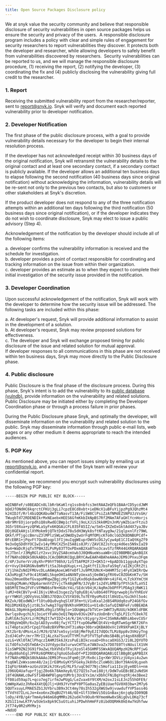 ```yaml
---
title: Open Source Packages Disclosure policy
---
```


We at snyk value the security community and believe that responsible disclosure of security vulnerabilities in open source packages helps us ensure the security and privacy of the users.
​
A responsible disclosure program includes a policy with clear and simple rules of engagement for security researchers to report vulnerabilities they discover. It protects both the developer and researcher, while allowing developers to safely benefit from vulnerabilities discovered by researchers.
​
Security vulnerabilities can be reported to us, and we will manage the responsible disclosure procedure, (1) receiving the report, (2) notifying the developer, (3) coordinating the fix and (4) publicly disclosing the vulnerability giving full credit to the researcher.

### 1. Report

Receiving the submitted vulnerability report from the researcher/reporter, sent to [report@snyk.io](mailto:report@snyk.io).
Snyk will verify and document each reported vulnerability prior to developer notification.

### 2. Developer Notification

The first phase of the public disclosure process, with a goal to provide vulnerability details necessary for the developer to begin their internal resolution process.

If the developer has not acknowledged receipt within 30 business days of the original notification, Snyk will retransmit the vulnerability details to the original contact and at least one secondary contact, if a secondary contact is publicly available. If the developer allows an additional ten business days to elapse following the second notification (40 business days since original notification) without acknowledging the information, vulnerability details will be re-sent not only to the previous two contacts, but also to customers or other stakeholders at Snyk's discretion.

If the product developer does not respond to any of the three notification attempts within an additional ten days following the third notification (50 business days since original notification), or if the developer indicates they do not wish to coordinate disclosure, Snyk may elect to issue a public advisory (Step 4).

Acknowledgement of the notification by the developer should include all of the following items:

a. developer confirms the vulnerability information is received and the schedule for investigation.  
b. developer provides a point of contact responsible for coordinating and tracking information on the issue from within their organization.  
c. developer provides an estimate as to when they expect to complete their initial investigation of the security issue provided in the notification.  

### 3. Developer Coordination

Upon successful acknowledgement of the notification, Snyk will work with the developer to determine how the security issue will be addressed. The following tasks are included within this phase:

a. At developer's request, Snyk will provide additional information to assist in the development of a solution.  
b. At developer's request, Snyk may review proposed solutions for effectiveness.  
c. The developer and Snyk will exchange proposed timing for public disclosure of the issue and related solution for mutual approval.  
​
If developer responses to all communications in this phase are not received within ten business days, Snyk may move directly to the Public Disclosure phase.

### 4. Public disclosure

Public Disclosure is the final phase of the disclosure process. During this phase, Snyk's intent is to add the vulnerability to its [public database (vulndb)](https://snyk.io/vuln/), provide information on the vulnerability and related solutions. Public Disclosure may be initiated either by completing the Developer Coordination phase or through a process failure in prior phases.

During the Public Disclosure phase Snyk, and optimally the developer, will disseminate information on the vulnerability and related solution to the public. Snyk may disseminate information through public e-mail lists, web pages or any other medium it deems appropriate to reach the intended audiences.

### 5. PGP Key

As mentioned above, you can report issues simply by emailing us at [report@snyk.io](mailto:report@snyk.io), and a member of the Snyk team will review your confidential report.

If possible, we recommend you encrypt such vulnerability disclosures using the following PGP key:

``` language-markup
-----BEGIN PGP PUBLIC KEY BLOCK-----

mQINBFeF/s0BEADCn8LlbRrbKaKlrq1ss0nbfcs3mtRAAZeQFb1BAArCD5ycdJWM
bDdJfONdHC6kqrctCFKUj3gLi7cpzE8Cd8xbt+ieDNcX1uBFuYijpzPg9JQhzMt4
k24IDJf/Rrl4biQQKAbu4W77aNasvT13A/FiSW8ClPsiZzAfNMdEZSNPUJzVsGH/
TWuqbTd72RDENDIkrMxNEaebxHEES6GfmKkbIkNpBS7Rf2MAm7AFaGHlYcnHorjs
oBr9MrEOjiorpdhiQ8sRwdECBWp1cfVFLj9oLXJiS3kk0M2nJnM/yWZbiarFtzu3
3G5rS9Xua+yzQFWLaSyFx6KQGAiCFL035FA5IZ/w/Sm5+ZXZeDxGktAd4X7yaJBv
DDj0GEkAHjslXYMokm9jQTktDdxS78u5dH3Wyk8sftNTayg9w/21qlpxnlFz79WL
QKkf/PTjgccBmruZ3lMPlzSWLwCOWdDy2wUrFqMfOMjcKfo0clGOZK8DNBUPCdf+
0FcEBR1+jPqvFt7QoAEoqpl3fIjmuIqgWEuprDWVScDGJyCyw4pE1CJIaQtKgZf9
9e3xOgSDdhYOCIwIv14yfMVCXZ5nI5A8is8JP//ZAVC8ZJsYcqz4d6es5N9xIaI9
9u4+WaDcRjqTxTPBHJZLPsMy83TTOxPDxmB2Xa8Tno3cavSTzfRR44GXRQARAQAB
tCJTbnlrJ3MgRGlzY2xvc3VyZSA8cmVwb3J0QHNueWsuaW8+iQI9BBMBCgAnBQJX
hf7NAhsDBQkS0UkABQsJCAcDBRUKCQgLBRYCAwEAAh4BAheAAAoJEM9JPnxu3Fqm
C/4P/3uYerVrz8yXhrP9hYT98hX/1zST5AFM2FJ3+QK5Ir+6pAD3b11ggsAyXTqo
dr+VvyC04GRGNv8mMVfitSaJbkqUXupL++L2g4tftI1JbsFaS9qf/aIZKjCRtZti
iYj1hmZsNd2FMUvcDLuA6WqAoeLW6YeDflJu9PMJUNcK+bHHM75zj4FyX1WIRrQw
CA3oMzgE7vF9c41RSWEL5kqeOHIa4NXNTyUexa5jOe8W1gfRV6vC0ZObKnKTv/SH
Hau20mueObefGvapoMRqwZBgjzHyf1GIyKxd6qkdawNbVW+s4iF4L+LTzkXYmCtH
UsU6gCMuWn/KDp6armnhYZYvjcTk48gWFN/3JVyBr1s2dYL6MB7pfPth1kfLaVSI
bB5MfETHe2FVFcVFMW86sFN+HG8cY4i/SEdcV04jK/AqRmJbOPFPlPDAg3jRWK11
luMJ+0kCBV7y+AlI6jviNhxE3sgezZyTq0yEBj4/u8bG40TPUqrwwpbjXvYhREoV
grrYWKUljQOVyVoLSOBSJ7EQUcCVSYA59LTo7EY0yoMsO1tl8kUIu/Gu3khl5o4c
KKZvk/0EodWNJrflOtu0Qu0vghqSlXF3Fm+tLV1xKxal2d8S4RUdq0zuP24G6fGv
RQiDMzKEQy5jzt8L5x7wAg37qgYBVKhsH9M3O1u+U1xBcSafuQINBFeF/s0BEADA
N6kGL30pHnkgeQ4ORLd9g1z5R9glo+1OUqWqa7bTVCe+1WHT3yRUUU/kOKKldFBK
Dwrlqs0vgchLhj3oietYFaHo3eQ1TWpUv03Gv2KFszUoDnBrcTq5LP2IcfC8ek7E
ZuRlEAc5yXrLzrRCMgIt7wYIDZ+14/K/1H/c91ygryJU+C3SmNAvNBhiAbevCUSr
B290gVmQ0h/6v2plAD3yvv08jfwjYCTIftvpO6wMWCQt4Vz+8gRTwmSgrNKf26Fn
siT46ptaiK5rCpq1fOaBzBXVPNnzHT3iaNq+30brxQKBA8OxVc1VR9XPaHIXjBLY
/Kt2br8/dMsnLeJ/MJ9/Q7A7sm5syjnS8jMmf9yEJI7dQOcTLMz8pp8v3VHzyTng
ZcdJ4CePr/mrr7MrIIjALzXa7SuxUTTYMlYuP3fVT5pFoNsSB4BLyt4gs0XdBSFl
ozLG+VKlOTAClPhqczIAHMJ5k6JXzsPuEiBIkcvoaD+OhscaOXGS3/2i0L2QYUTO
iLTdOfoJvQSfmOA+2s1UYdypcOalurwvCHT5Le7AN3vaZx7DO7E0TtsNUuilX1VH
51sSWP9ZN23G91f9aZwLYbXVhEoTFujXzoSl45GHMFSSWxAQUQAMpzH2NcRPfjwG
Fu0p88ohEglJPFRz6QPRNtq7qXoG5oboDf+PI2OODQARAQABiQIlBBgBCgAPBQJX
hf7NAhsMBQkS0UkAAAoJEM9JPnxu3Fqm0jIP/Rx0ciIq+XWr3DVizjU4yxi4u2wn
fsq6WlZxWxsomn48/2ajIrE8MxGyKY5FGekyJk8VbcZloW6Oi1BoY39AnG9Lgxeh
IIqFU/6kWk+azGnzU1KzkJtKvyO/RLF5/uqC9d77Njc5Hofia11IojEye0Dln+nm
1J96UQ4UafuprfjgjZ0o6k78AmXey8/E27QI5s7ue188jt/DdW7uGEBcBE2uNdSH
j8f4GNAWLc0wFSf14B4WP8lgmptUMrbj3UcEYx1m/xDbhCFNiBgYnqtRj4e3Bee2
Yf08id59ap7L+qco7eg7irfmJwPUgG/LeZvax6Y9tXM/m2oxJ1sLEJn255hOFE9/
CmWHpXwUzJhRe4X4tQQJlj+UH9JYvYmPY0PTGa0asZyEBiUaefGV0X03bw+2M7y6
5QUTxsuyLFMAE5Zb1JUYbru3B9x3Ct4my78sIh532gXWGSw9jvuwdufYVP5ass4G
tTVdYd7ILnLJo+4xo6nxZ6qBUZYt46/6E+Glf339mVi5OiGnBaxj6njq6pIO09QB
loDy/4YB/g4rTmm4y946mG0qMMRs262ud47n9Ou0rNYmemHw0xSNigOvLOKq73cf
XZG1I1nwLKTP/w5UeSx8pk9CSuGtLuhiJPDwhhHmFFz8ibdOQRHk8kE4w7kUhfww
JtT74y0R2sMYMxjs
=NdUO
-----END PGP PUBLIC KEY BLOCK-----
```
